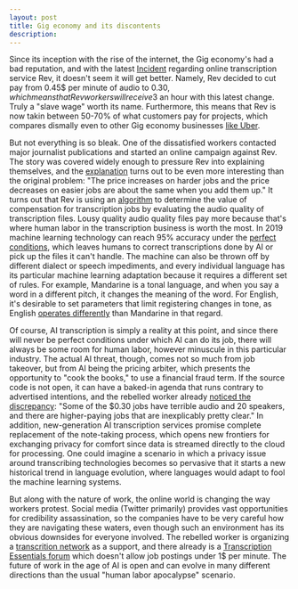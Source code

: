 ```yaml
---
layout: post
title: Gig economy and its discontents
description: 
---
```


Since its inception with the rise of the internet, the Gig economy's had a bad reputation, and with the latest <a href="https://www.nytimes.com/2019/11/19/style/rev-transcription-workers-gig-economy.html">Incident</a> regarding online transcription service Rev, it doesn't seem it will get better. Namely, Rev decided to cut pay from 0.45$ per minute of audio to 0.30$, which means that Rev workers will receive 3$ an hour with this latest change. Truly 
a "slave wage" worth its name.  Furthermore, this means that Rev is now takin between 50-70% of what customers pay for projects, which compares dismally even to other Gig economy businesses <a href="https://twitter.com/nathanielpopper/status/1196873974547746816">like Uber</a>.


But not everything is so bleak. One of the dissatisfied workers contacted major journalist publications and started an online campaign against Rev. The story was covered widely enough to pressure Rev into explaining themselves, and the <a href="https://gizmodo.com/rev-ceo-we-got-a-few-things-wrong-1839871943">explanation</a> turns out to be even more interesting than the original problem: "The price increases on harder jobs and the price decreases on easier jobs are about the same when you add them up." It turns out that Rev is using an <a href="https://www.fastcompany.com/90429522/yet-another-gig-company-is-changing-the-rules-for-workers">algorithm</a> to determine the value of compensation for transcription jobs by evaluating the audio quality of transcription files. Lousy quality audio quality files pay more because that's where human labor in the transcription business is worth the most. In 2019 machine learning technology can reach 95% accuracy under the <a href="https://www.nytimes.com/2019/10/02/technology/automatic-speech-transcription-ai.html">perfect conditions</a>, which leaves humans to correct transcriptions done by AI or pick up the files it can't handle. The machine can also be thrown off by different dialect or speech impediments, and every individual language has its particular machine learning adaptation because it requires a different set of rules. For example, Mandarine is a tonal language, and when you say a word in a different pitch, it changes the meaning of the word. For English, it's desirable to set parameters that limit registering changes in tone, as English <a href="https://medium.com/s-c-a-l-e/how-baidu-mastered-mandarin-with-deep-learning-and-lots-of-data-1d94032564a5">operates differently</a> than Mandarine in that regard.


Of course, AI transcription is simply a reality at this point, and since there will never be perfect conditions under which AI can do its job, there will always be some room for human labor, however minuscule in this particular industry. The actual AI threat, though, comes not so much from job takeover, but from AI being the pricing arbiter, which presents the opportunity to "cook the books," to use a financial fraud term. If the source code is not open, it can have a baked-in agenda that runs contrary to advertised intentions, and the rebelled worker already <a href="https://medium.com/s-c-a-l-e/how-baidu-mastered-mandarin-with-deep-learning-and-lots-of-data-1d94032564a5">noticed the discrepancy</a>: "Some of the $0.30 jobs have terrible audio and 20 speakers, and there are higher-paying jobs that are inexplicably pretty clear." In addition, new-generation AI transcription services promise complete replacement of the note-taking process, which opens new frontiers for exchanging privacy for comfort since data is streamed directly to the cloud for processing. One could imagine a scenario in which a privacy issue around transcribing technologies becomes so pervasive that it starts a new historical trend in language evolution, where languages would adapt to fool the machine learning systems. 

But along with the nature of work, the online world is changing the way workers protest. Social media (Twitter primarily) provides vast opportunities for credibility assassination, so the companies have to be very careful how they are navigating these waters, even though such an environment has its obvious downsides for everyone involved. The rebelled worker is organizing a <a href="https://transcription.network/login">transcrition network</a> as a support, and there already is a <a href="https://www.transcriptionessentials.com/index.php">Transcription Essentials forum</a> which doesn't allow job postings under 1$ per minute. The future of work in the age of AI is open and can evolve in many different directions than the usual "human labor apocalypse" scenario. 














